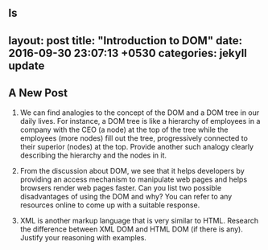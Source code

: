 ls
---
layout: post
title:  "Introduction to DOM"
date:   2016-09-30 23:07:13 +0530
categories: jekyll update
---
## A New Post

1. We can find analogies to the concept of the DOM and a DOM tree in our daily lives. For instance, a DOM tree is like a hierarchy of employees in a company with the CEO (a node) at the top of the tree while the employees (more nodes) fill out the tree, progressively connected to their superior (nodes) at the top. Provide another such analogy clearly describing the hierarchy and the nodes in it.

2. From the discussion about DOM, we see that it helps developers by providing an access mechanism to manipulate web pages and helps browsers render web pages faster. Can you list two possible disadvantages of using the DOM and why? You can refer to any resources online to come up with a suitable response.

3. XML is another markup language that is very similar to HTML. Research the difference between XML DOM and HTML DOM (if there is any). Justify your reasoning with examples.

